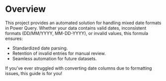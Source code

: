 # Overview
This project provides an automated solution for handling mixed date formats in Power Query. 
Whether your data contains valid dates, inconsistent formats (DD/MM/YYYY, MM-DD-YYYY), or invalid values, this formula ensures:

  - Standardized date parsing.
  - Retention of invalid entries for manual review.
  - Seamless automation for future datasets.

If you’ve ever struggled with converting date columns due to formatting issues, this guide is for you!
